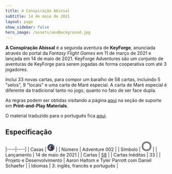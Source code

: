 ```yaml
---
title: A Conspiração Abissal
subtitle: 14 de maio de 2021
layout: page
show_sidebar: false
hero_image: /assets/aoaBackground.jpg
---
```


**A Conspiração Abissal** é a segunda aventura  de **KeyForge**, anunciada através do portal da
_Fantasy Flight Games_ em 11 de março de 2021 e lançada em 14 de maio de 2021. KeyForge Adventures
são um conjunto de aventuras de KeyForge para serem jogadas de forma cooperativa com até 3 jogadores.

Inclui 33 novas cartas, para compor um baralho de 58 cartas, incluindo 5 "selos", 9 "locais" e uma carta de Maré especial.
A carta de Maré especial é diferente da tradicional tanto no jogo, quanto no fato de ser face dupla.

As regras podem ser obtidas visitando a página [aqui](https://drafts.fantasyflightgames.com/en/products/keyforge/)
na seção de suporte em **Print-and-Play Materials**.

O material traduzido para o português fica [aqui](https://drive.google.com/drive/folders/1gmWRM_sWjeGkP23eUrkVJe196NZuEqBD).

## Especificação

|----|----|
| Casas | ![Conspiracy](https://raw.githubusercontent.com/cardsofkeyforge/cardsofkeyforge.github.io/master/tac/conspiracy.png) |
| Número | Adventure 002 |
| Símbolo | <img src="https://raw.githubusercontent.com/cardsofkeyforge/cardsofkeyforge.github.io/master/tac/tac.png" alt="tac" style="background-color: gray; border-radius: 14px; padding: 5px;"/> |
| Lançamento | 14 de maio de 2021 |
| Cartas | [58](cards) |
| Cartas Inéditas | 33 |
| Projeto e Desenvolvimento | Aaron Haltom e Tyler Parrott com Daniel Schaefer |
| Idiomas | 3: inglês, francês e português |
